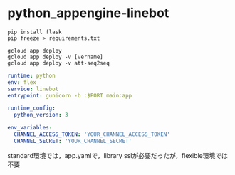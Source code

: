 # python_appengine-linebot

```
pip install flask
pip freeze > requirements.txt

gcloud app deploy
gcloud app deploy -v [vername]
gcloud app deploy -v att-seq2seq
```

```:app.yaml
runtime: python
env: flex
service: linebot
entrypoint: gunicorn -b :$PORT main:app

runtime_config:
  python_version: 3

env_variables:
  CHANNEL_ACCESS_TOKEN: 'YOUR_CHANNEL_ACCESS_TOKEN'
  CHANNEL_SECRET: 'YOUR_CHANNEL_SECRET'
```

standard環境では，app.yamlで，library sslが必要だったが，flexible環境では不要